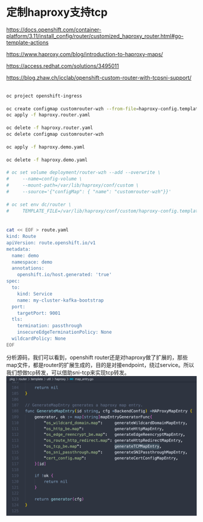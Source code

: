 # 定制haproxy支持tcp

https://docs.openshift.com/container-platform/3.11/install_config/router/customized_haproxy_router.html#go-template-actions

https://www.haproxy.com/blog/introduction-to-haproxy-maps/

https://access.redhat.com/solutions/3495011

https://blog.zhaw.ch/icclab/openshift-custom-router-with-tcpsni-support/
```bash

oc project openshift-ingress

oc create configmap customrouter-wzh --from-file=haproxy-config.template
oc apply -f haproxy.router.yaml

oc delete -f haproxy.router.yaml
oc delete configmap customrouter-wzh

oc apply -f haproxy.demo.yaml

oc delete -f haproxy.demo.yaml

# oc set volume deployment/router-wzh --add --overwrite \
#     --name=config-volume \
#     --mount-path=/var/lib/haproxy/conf/custom \
#     --source='{"configMap": { "name": "customrouter-wzh"}}'

# oc set env dc/router \
#     TEMPLATE_FILE=/var/lib/haproxy/conf/custom/haproxy-config.template


cat << EOF > route.yaml
kind: Route
apiVersion: route.openshift.io/v1
metadata:
  name: demo
  namespace: demo
  annotations:
    openshift.io/host.generated: 'true'
spec:
  to:
    kind: Service
    name: my-cluster-kafka-bootstrap
  port:
    targetPort: 9001
  tls:
    termination: passthrough
    insecureEdgeTerminationPolicy: None
  wildcardPolicy: None
EOF


```

分析源码，我们可以看到，openshift router还是对haproxy做了扩展的，那些map文件，都是router的扩展生成的，目的是对接endpoint，绕过service。所以我们想做tcp转发，可以借助sni-tcp来实现tcp转发。
![](imgs/2020-02-23-14-04-49.png)
